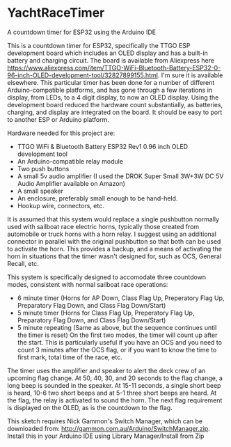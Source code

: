 # YachtRaceTimer
A countdown timer for ESP32 using the Arduino IDE

This is a countdown timer for ESP32, specifically the TTGO ESP development board which includes an OLED display and has a built-in battery and charging circuit. The board is available from Aliexpress here https://www.aliexpress.com/item/TTGO-WiFi-Bluetooth-Battery-ESP32-0-96-inch-OLED-development-tool/32827899155.html. I'm sure it is available elsewhere. This particular timer has been done for a number of different Arduino-compatible platforms, and has gone through a few iterations in display, from LEDs, to a 4 digit display, to now an OLED display. Using the development board reduced the hardware count substantially, as batteries, charging, and display are integrated on the board. It should be easy to port to another ESP or Arduino platform.

Hardware needed for this project are:
- TTGO WiFi & Bluetooth Battery ESP32 Rev1 0.96 inch OLED development tool
- An Arduino-compatible relay module
- Two push buttons
- A small 5v audio amplifier (I used the DROK Super Small 3W+3W DC 5V Audio Amplifier available on Amazon)
- A small speaker
- An enclosure, preferably small enough to be hand-held.
- Hookup wire, connectors, etc.

It is assumed that this system would replace a single pushbutton normally used with sailboat race electric horns, typically those created from automobile or truck horns with a horn relay. I suggest using an additional connector in parallel with the original pushbutton so that both can be used to activate the horn. This provides a backup, and a means of activating the horn in situations that the timer wasn't designed for, such as OCS, General Recall, etc. 

This system is specifically designed to accomodate three countdown modes, consistent with normal sailboat race operations:
- 6 minute timer (Horns for AP Down, Class Flag Up, Preperatory Flag Up, Preparatory Flag Down, and Class Flag Down/Start)
- 5 minute timer (Horns for Class Flag Up, Preperatory Flag Up, Preparatory Flag Down, and Class Flag Down/Start)
- 5 minute repeating (Same as above, but the sequence continues until the timer is reset)
On the first two modes, the timer will count up after the start. This is particularly useful if you have an OCS and you need to count 3 minutes after the OCS flag, or if you want to know the time to first mark, total time of the race, etc.

The timer uses the amplifier and speaker to alert the deck crew of an upcoming flag change. At 50, 40, 30, and 20 seconds to the flag change, a long beep is sounded in the speaker. At 15-11 seconds, a single short beep is heard, 10-6 two short beeps and at 5-1 three short beeps are heard. At the flag, the relay is activated to sound the horn. The next flag requirement is displayed on the OLED, as is the countdown to the flag.

This sketch requires Nick Gammon's Switch Manager, which can be downloaded from:
http://gammon.com.au/Arduino/SwitchManager.zip. Install this in your Arduino IDE using Library Manager/Install from Zip
